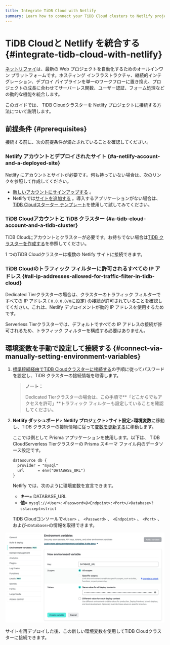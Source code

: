 ```yaml
---
title: Integrate TiDB Cloud with Netlify
summary: Learn how to connect your TiDB Cloud clusters to Netlify projects.
---
```


# TiDB Cloudと Netlify を統合する {#integrate-tidb-cloud-with-netlify}

[<a href="https://netlify.com/">ネットリファイ</a>](https://netlify.com/)は、最新の Web プロジェクトを自動化するためのオールインワン プラットフォームです。ホスティング インフラストラクチャ、継続的インテグレーション、デプロイ パイプラインを単一のワークフローに置き換え、プロジェクトの成長に合わせてサーバーレス関数、ユーザー認証、フォーム処理などの動的な機能を統合します。

このガイドでは、 TiDB Cloudクラスターを Netlify プロジェクトに接続する方法について説明します。

## 前提条件 {#prerequisites}

接続する前に、次の前提条件が満たされていることを確認してください。

### Netlify アカウントとデプロイされたサイト {#a-netlify-account-and-a-deployed-site}

Netlify にアカウントとサイトが必要です。何も持っていない場合は、次のリンクを参照して作成してください。

-   [<a href="https://app.netlify.com/signup">新しいアカウントにサインアップする</a>](https://app.netlify.com/signup) 。
-   Netlifyでは[<a href="https://docs.netlify.com/welcome/add-new-site/">サイトを追加する</a>](https://docs.netlify.com/welcome/add-new-site/) 。導入するアプリケーションがない場合は、 [<a href="https://github.com/tidbcloud/nextjs-prisma-example">TiDB Cloudスターター テンプレート</a>](https://github.com/tidbcloud/nextjs-prisma-example)を使用して試してみてください。

### TiDB Cloudアカウントと TiDB クラスター {#a-tidb-cloud-account-and-a-tidb-cluster}

TiDB Cloudにアカウントとクラスターが必要です。お持ちでない場合は[<a href="/tidb-cloud/create-tidb-cluster.md">TiDB クラスターを作成する</a>](/tidb-cloud/create-tidb-cluster.md)を参照してください。

1 つのTiDB Cloudクラスターは複数の Netlify サイトに接続できます。

### TiDB Cloudのトラフィック フィルターに許可されるすべての IP アドレス {#all-ip-addresses-allowed-for-traffic-filter-in-tidb-cloud}

Dedicated Tierクラスターの場合は、クラスターのトラフィック フィルターですべての IP アドレス ( `0.0.0.0/0`に設定) の接続が許可されていることを確認してください。これは、Netlify デプロイメントが動的 IP アドレスを使用するためです。

Serverless Tierクラスターでは、デフォルトですべての IP アドレスの接続が許可されるため、トラフィック フィルターを構成する必要はありません。

## 環境変数を手動で設定して接続する {#connect-via-manually-setting-environment-variables}

1.  [<a href="/tidb-cloud/connect-via-standard-connection.md">標準接続経由でTiDB Cloudクラスターに接続する</a>](/tidb-cloud/connect-via-standard-connection.md)の手順に従ってパスワードを設定し、TiDB クラスターの接続情報を取得します。

    > **ノート：**
    >
    > Dedicated Tierクラスターの場合は、この手順で**「どこからでもアクセスを許可」**トラフィック フィルターも設定していることを確認してください。

2.  **Netlify ダッシュボード**&gt; **Netlify プロジェクト**&gt;**サイト設定**&gt;**環境変数**に移動し、TiDB クラスターの接続情報に従って[<a href="https://docs.netlify.com/environment-variables/get-started/#update-variables-with-the-netlify-ui">変数を更新する</a>](https://docs.netlify.com/environment-variables/get-started/#update-variables-with-the-netlify-ui)に移動します。

    ここでは例として Prisma アプリケーションを使用します。以下は、 TiDB CloudServerless Tierクラスターの Prisma スキーマ ファイル内のデータソース設定です。

    ```
    datasource db {
      provider = "mysql"
      url      = env("DATABASE_URL")
    }
    ```

    Netlify では、次のように環境変数を宣言できます。

    -   **キー**= DATABASE_URL
    -   **値**= `mysql://<User>:<Password>@<Endpoint>:<Port>/<Database>?sslaccept=strict`

    TiDB Cloudコンソールで`<User>` 、 `<Password>` 、 `<Endpoint>` 、 `<Port>` 、および`<Database>`の情報を取得できます。

![Set an environment variable in Netlify](/media/tidb-cloud/integration-netlify-environment-variables.jpg)

サイトを再デプロイした後、この新しい環境変数を使用してTiDB Cloudクラスターに接続できます。
